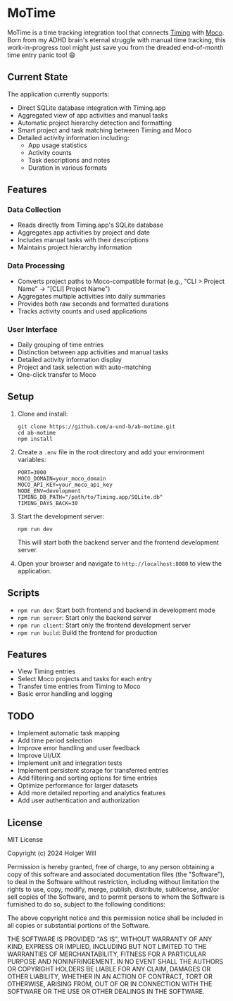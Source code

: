 # MoTime

MoTime is a time tracking integration tool that connects [Timing](https://timingapp.com/) with [Moco](https://www.mocoapp.com). Born from my ADHD brain's eternal struggle with manual time tracking, this work-in-progress tool might just save you from the dreaded end-of-month time entry panic too! 😄

## Current State

The application currently supports:
- Direct SQLite database integration with Timing.app
- Aggregated view of app activities and manual tasks
- Automatic project hierarchy detection and formatting
- Smart project and task matching between Timing and Moco
- Detailed activity information including:
  - App usage statistics
  - Activity counts
  - Task descriptions and notes
  - Duration in various formats

## Features

### Data Collection
- Reads directly from Timing.app's SQLite database
- Aggregates app activities by project and date
- Includes manual tasks with their descriptions
- Maintains project hierarchy information

### Data Processing
- Converts project paths to Moco-compatible format (e.g., "CLI > Project Name" → "[CLI] Project Name")
- Aggregates multiple activities into daily summaries
- Provides both raw seconds and formatted durations
- Tracks activity counts and used applications

### User Interface
- Daily grouping of time entries
- Distinction between app activities and manual tasks
- Detailed activity information display
- Project and task selection with auto-matching
- One-click transfer to Moco

## Setup

1. Clone and install:
   ```
   git clone https://github.com/a-und-b/ab-motime.git
   cd ab-motime
   npm install
   ```

2. Create a `.env` file in the root directory and add your environment variables:
   ```
   PORT=3000
   MOCO_DOMAIN=your_moco_domain
   MOCO_API_KEY=your_moco_api_key
   NODE_ENV=development
   TIMING_DB_PATH="/path/to/Timing.app/SQLite.db"
   TIMING_DAYS_BACK=30
   ```

3. Start the development server:
   ```
   npm run dev
   ```

   This will start both the backend server and the frontend development server.

4. Open your browser and navigate to `http://localhost:8080` to view the application.

## Scripts

- `npm run dev`: Start both frontend and backend in development mode
- `npm run server`: Start only the backend server
- `npm run client`: Start only the frontend development server
- `npm run build`: Build the frontend for production

## Features

- View Timing entries
- Select Moco projects and tasks for each entry
- Transfer time entries from Timing to Moco
- Basic error handling and logging

## TODO

- Implement automatic task mapping
- Add time period selection 
- Improve error handling and user feedback
- Improve UI/UX
- Implement unit and integration tests
- Implement persistent storage for transferred entries
- Add filtering and sorting options for time entries
- Optimize performance for larger datasets
- Add more detailed reporting and analytics features
- Add user authentication and authorization

## License

MIT License

Copyright (c) 2024 Holger Will

Permission is hereby granted, free of charge, to any person obtaining a copy
of this software and associated documentation files (the "Software"), to deal
in the Software without restriction, including without limitation the rights
to use, copy, modify, merge, publish, distribute, sublicense, and/or sell
copies of the Software, and to permit persons to whom the Software is
furnished to do so, subject to the following conditions:

The above copyright notice and this permission notice shall be included in all
copies or substantial portions of the Software.

THE SOFTWARE IS PROVIDED "AS IS", WITHOUT WARRANTY OF ANY KIND, EXPRESS OR
IMPLIED, INCLUDING BUT NOT LIMITED TO THE WARRANTIES OF MERCHANTABILITY,
FITNESS FOR A PARTICULAR PURPOSE AND NONINFRINGEMENT. IN NO EVENT SHALL THE
AUTHORS OR COPYRIGHT HOLDERS BE LIABLE FOR ANY CLAIM, DAMAGES OR OTHER
LIABILITY, WHETHER IN AN ACTION OF CONTRACT, TORT OR OTHERWISE, ARISING FROM,
OUT OF OR IN CONNECTION WITH THE SOFTWARE OR THE USE OR OTHER DEALINGS IN THE
SOFTWARE.
